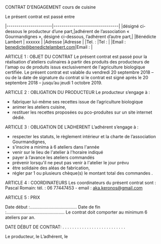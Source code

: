 CONTRAT D’ENGAGEMENT cours de cuisine

Le présent contrat est passé entre


|-----------------------|---------------------------------|
|désigné ci-dessous le producteur d’une part,|adhérent de l’association « Gourmandignes », désigné ci-dessous, l’adhérent d’autre part,|
|Bénédicte Lambert      | xxxxxx                            |
|Adresse                |Adresse                            |
|Tel. : 	              |Tel :                              |
|Email : benedicte@benedictelambert.com|Email :             |


ARTICLE 1 : OBJET DU CONTRAT
Le présent contrat est passé pour la réalisation d'ateliers culinaires à partir des produits des producteurs de l'amap ou de produits issus exclusivement de l'agriculture biologique certifiée.
Le présent contrat est valable du vendredi 20 septembre 2018 – ou de la date de signature du contrat si le contrat est signé après le 20 septembre 2018 – jusqu’au jeudi 1 octobre 2019.

ARTICLE 2 : OBLIGATION DU PRODUCTEUR
Le producteur s’engage à :
-	fabriquer lui-même ses recettes  issue de l’agriculture biologique
-	animer les ateliers cuisine,
-	restituer les recettes proposées ou pco-produites sur un site internet dédié.

ARTICLE 3 : OBLIGATION DE L’ADHERENT
L’adhérent s’engage à :
-	respecter les statuts, le règlement intérieur et la charte de l’association Gourmandignes,
-	s'inscire a minima à 6 ateliers dans l'année
-	venir sur le lieu de l'atelier à l'horaire indiqué
-	payer à l’avance les ateliers commandés
-	prévenir lorsqu'il ne peut pas venir à l'atelier le jour prévu
-	être solidaire des aléas de fabrication,
-	régler par 1 ou plusieurs chèque(s) le montant total des commandes .

ARTICLE 4 : COORDINATEURS
Les coordinateurs du présent contrat sont :
Pascal Romain: tél. : 06 77447453 - email : aka.keronos@gmail.com


ARTICLE 5 : PRIX



Date début :………………………………..		Date de fin :………………………………………..
Le contrat doit comporter au minimum 6 ateliers par an.






DATE DÉBUT DE CONTRAT: . . . . . . . . . . . . . . . . . . . . . . . . . .

Le producteur, le 						L’adhérent, le
